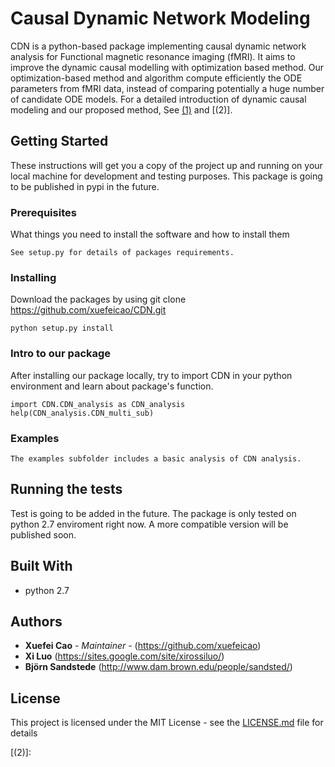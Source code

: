 # Causal Dynamic Network Modeling
CDN is a python-based package implementing causal dynamic network analysis for Functional magnetic resonance imaging (fMRI). It aims to improve the dynamic causal modelling with optimization based method. Our optimization-based  method and algorithm compute efficiently the ODE parameters from fMRI data, instead of comparing potentially a huge  number of candidate ODE models. For a detailed introduction of dynamic causal modeling and our proposed method, See [(1)] and [(2)]. 



## Getting Started

These instructions will get you a copy of the project up and running on your local machine for development and testing purposes. This package is going to be published in pypi in the future. 

### Prerequisites

What things you need to install the software and how to install them

```
See setup.py for details of packages requirements. 
```

### Installing

Download the packages by using git clone https://github.com/xuefeicao/CDN.git

```
python setup.py install
```
### Intro to our package
After installing our package locally, try to import CDN in your python environment and learn about package's function. 
```
import CDN.CDN_analysis as CDN_analysis
help(CDN_analysis.CDN_multi_sub)
```


### Examples
```
The examples subfolder includes a basic analysis of CDN analysis.
```

## Running the tests

Test is going to be added in the future. The package is only tested on python 2.7 enviroment right now. A more compatible version will be published soon.

## Built With

* python 2.7

## Authors

* **Xuefei Cao** - *Maintainer* - (https://github.com/xuefeicao)
* **Xi Luo** (https://sites.google.com/site/xirossiluo/)
* **Björn Sandstede** (http://www.dam.brown.edu/people/sandsted/)


## License

This project is licensed under the MIT License - see the [LICENSE.md](LICENSE.md) file for details

[(1)]:http://www.fil.ion.ucl.ac.uk/~karl/Dynamic%20causal%20modelling.pdf
[(2)]: 
